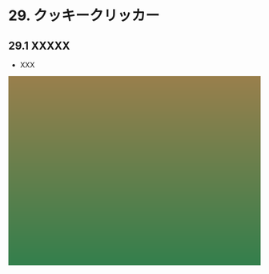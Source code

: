 # 29. クッキークリッカー

## 29.1 XXXXX
- XXX
	
![](https://raw.githubusercontent.com/Siv3D/siv3d.site.resource/main/2025/tutorial2/cookie-clicker/1.png)

```cpp

```

